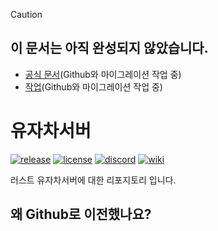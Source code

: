> [!Caution]
> ## 이 문서는 아직 완성되지 않았습니다.
> * [공식 문서](https://everee.gitbook.io/yujachaserver)(Github와 마이그레이션 작업 중)
> * [작업](https://everee.notion.site/85edcce4d44c45fbba28e93883bff801)(Github와 마이그레이션 작업 중)
# 유자차서버
[![release](https://img.shields.io/github/release/MadeByPP/yujachaserver/all.svg)](https://github.com/MadeByPP/yujachaserver/releases)
[![license](https://img.shields.io/badge/license-MIT%20License%202.0-blueviolet)](https://github.com/MadeByPP/YujachaServer/blob/main/LICENSE)
[![discord](https://img.shields.io/badge/discord-참여하기-5865F2?logo=Discord&logoColor=white)](https://discord.gg/gQRXVp6z8Y)
[![wiki](https://cl.gy/IYyEM)](https://github.com/MadeByPP/YujachaServer/wiki)


러스트 유자차서버에 대한 리포지토리 입니다.
## 왜 Github로 이전했나요?
